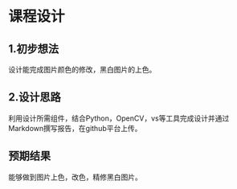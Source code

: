 # 课程设计
## 1.初步想法
设计能完成图片颜色的修改，黑白图片的上色。
## 2.设计思路
利用设计所需组件，结合Python，OpenCV，vs等工具完成设计并通过Markdown撰写报告，在github平台上传。
## 预期结果
能够做到图片上色，改色，精修黑白图片。